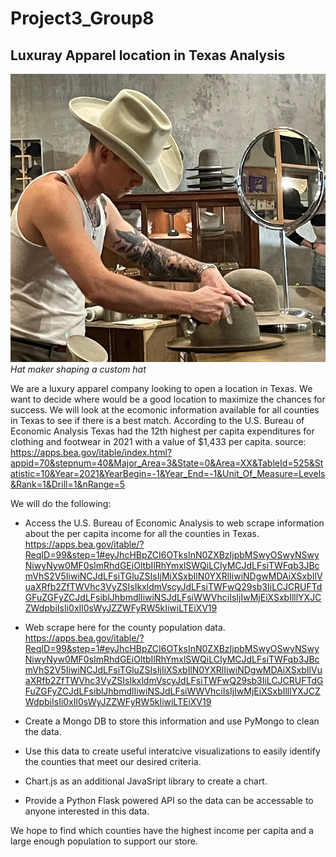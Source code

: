 # Project3_Group8

## Luxuray Apparel location in Texas Analysis
![alt=Custom hat maker in an upscale shop](https://github.com/ortizvane09/Project3_Group8/blob/main/images/hatmaking.jpg)
*Hat maker shaping a custom hat*

We are a luxury apparel company looking to open a location in Texas. We want to decide where would be a good location to maximize the chances for success. We will look at the ecomonic information available for all counties in Texas to see if there is a best match.
According to the U.S. Bureau of Economic Analysis Texas had the 12th highest per capita expenditures for clothing and footwear in 2021 with a value of $1,433 per capita. 
source: https://apps.bea.gov/itable/index.html?appid=70&stepnum=40&Major_Area=3&State=0&Area=XX&TableId=525&Statistic=10&Year=2021&YearBegin=-1&Year_End=-1&Unit_Of_Measure=Levels&Rank=1&Drill=1&nRange=5


We will do the following:
- Access the U.S. Bureau of Economic Analysis to web scrape information about the per capita income for all the counties in Texas.
https://apps.bea.gov/itable/?ReqID=99&step=1#eyJhcHBpZCI6OTksInN0ZXBzIjpbMSwyOSwyNSwyNiwyNyw0MF0sImRhdGEiOltbIlRhYmxlSWQiLCIyMCJdLFsiTWFqb3JBcmVhS2V5IiwiNCJdLFsiTGluZSIsIjMiXSxbIlN0YXRlIiwiNDgwMDAiXSxbIlVuaXRfb2ZfTWVhc3VyZSIsIkxldmVscyJdLFsiTWFwQ29sb3IiLCJCRUFTdGFuZGFyZCJdLFsiblJhbmdlIiwiNSJdLFsiWWVhciIsIjIwMjEiXSxbIlllYXJCZWdpbiIsIi0xIl0sWyJZZWFyRW5kIiwiLTEiXV19



 -  Web scrape here for the county population data.
https://apps.bea.gov/itable/?ReqID=99&step=1#eyJhcHBpZCI6OTksInN0ZXBzIjpbMSwyOSwyNSwyNiwyNyw0MF0sImRhdGEiOltbIlRhYmxlSWQiLCIyMCJdLFsiTWFqb3JBcmVhS2V5IiwiNCJdLFsiTGluZSIsIjIiXSxbIlN0YXRlIiwiNDgwMDAiXSxbIlVuaXRfb2ZfTWVhc3VyZSIsIkxldmVscyJdLFsiTWFwQ29sb3IiLCJCRUFTdGFuZGFyZCJdLFsiblJhbmdlIiwiNSJdLFsiWWVhciIsIjIwMjEiXSxbIlllYXJCZWdpbiIsIi0xIl0sWyJZZWFyRW5kIiwiLTEiXV19

 - Create a Mongo DB to store this information and use PyMongo to clean the data.

 - Use this data to create useful interatcive visualizations to easily identify the counties that meet our desired criteria.

 - Chart.js as an additional JavaSript library to create a chart.

 - Provide a Python Flask powered API so the data can be accessable to anyone interested in this data.

We hope to find which counties have the highest income per capita and a large enough population to support our store. 